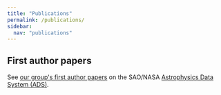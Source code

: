 ```yaml
---
title: "Publications"
permalink: /publications/
sidebar:
  nav: "publications"
---
```

## First author papers
See [our group's first author papers](https://ui.adsabs.harvard.edu/public-libraries/5Kk7a0RCStKxUpoedJWPPw) on the SAO/NASA [Astrophysics Data System (ADS)](https://ui.adsabs.harvard.edu/).
